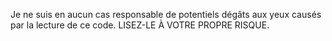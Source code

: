 Je ne suis en aucun cas responsable de potentiels dégâts aux yeux causés par la lecture de ce code.
LISEZ-LE À VOTRE PROPRE RISQUE.
